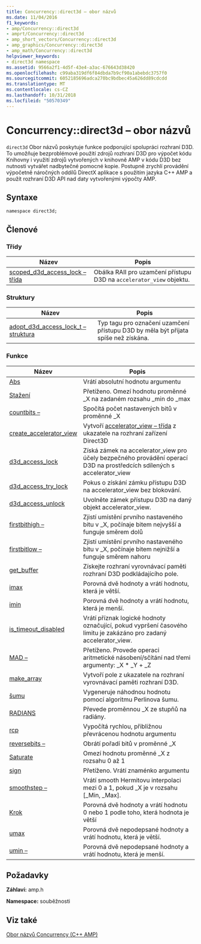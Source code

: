 ```yaml
---
title: Concurrency::direct3d – obor názvů
ms.date: 11/04/2016
f1_keywords:
- amp/Concurrency::direct3d
- amprt/Concurrency::direct3d
- amp_short_vectors/Concurrency::direct3d
- amp_graphics/Concurrency::direct3d
- amp_math/Concurrency::direct3d
helpviewer_keywords:
- direct3d namespace
ms.assetid: 9566a2f1-4d5f-43e4-a3ac-676643d38420
ms.openlocfilehash: c99aba319df6f84dbda7b9cf90a1abebdc3757f0
ms.sourcegitcommit: 6052185696adca270bc9bdbec45a626dd89cdcdd
ms.translationtype: MT
ms.contentlocale: cs-CZ
ms.lasthandoff: 10/31/2018
ms.locfileid: "50570349"
---
```

# <a name="concurrencydirect3d-namespace"></a>Concurrency::direct3d – obor názvů

`direct3d` Obor názvů poskytuje funkce podporující spolupráci rozhraní D3D. To umožňuje bezproblémové použití zdrojů rozhraní D3D pro výpočet kódu Knihovny i využití zdrojů vytvořených v knihovně AMP v kódu D3D bez nutnosti vytvářet nadbytečné pomocné kopie. Postupně zrychlí provádění výpočetně náročných oddílů DirectX aplikace s použitím jazyka C++ AMP a použít rozhraní D3D API nad daty vytvořenými výpočty AMP.

## <a name="syntax"></a>Syntaxe

```
namespace direct3d;
```

## <a name="members"></a>Členové

### <a name="classes"></a>Třídy

|Název|Popis|
|----------|-----------------|
|[scoped_d3d_access_lock – třída](scoped-d3d-access-lock-class.md)|Obálka RAII pro uzamčení přístupu D3D na `accelerator_view` objektu.|

### <a name="structures"></a>Struktury

|Název|Popis|
|----------|-----------------|
|[adopt_d3d_access_lock_t – struktura](adopt-d3d-access-lock-t-structure.md)|Typ tagu pro označení uzamčení přístupu D3D by měla být přijata spíše než získána.|

### <a name="functions"></a>Funkce

|Název|Popis|
|----------|-----------------|
|[Abs](concurrency-direct3d-namespace-functions-amp.md#abs)|Vrátí absolutní hodnotu argumentu|
|[Stažení](concurrency-direct3d-namespace-functions-amp.md#clamp)|Přetíženo. Omezí hodnotu proměnné _X na zadaném rozsahu _min do _max|
|[countbits –](concurrency-direct3d-namespace-functions-amp.md#countbits)|Spočítá počet nastavených bitů v proměnné _X|
|[create_accelerator_view](concurrency-direct3d-namespace-functions-amp.md#create_accelerator_view)|Vytvoří [accelerator_view – třída](accelerator-view-class.md) z ukazatele na rozhraní zařízení Direct3D|
|[d3d_access_lock](concurrency-direct3d-namespace-functions-amp.md#d3d_access_lock)|Získá zámek na accelerator_view pro účely bezpečného provádění operací D3D na prostředcích sdílených s accelerator_view|
|[d3d_access_try_lock](concurrency-direct3d-namespace-functions-amp.md#d3d_access_try_lock)|Pokus o získání zámku přístupu D3D na accelerator_view bez blokování.|
|[d3d_access_unlock](concurrency-direct3d-namespace-functions-amp.md#d3d_access_unlock)|Uvolněte zámek přístupu D3D na daný objekt accelerator_view.|
|[firstbithigh –](concurrency-direct3d-namespace-functions-amp.md#firstbithigh)|Zjistí umístění prvního nastaveného bitu v _X, počínaje bitem nejvyšší a funguje směrem dolů|
|[firstbitlow –](concurrency-direct3d-namespace-functions-amp.md#firstbitlow)|Zjistí umístění prvního nastaveného bitu v _X, počínaje bitem nejnižší a funguje směrem nahoru|
|[get_buffer](concurrency-direct3d-namespace-functions-amp.md#get_buffer)|Získejte rozhraní vyrovnávací paměti rozhraní D3D podkládajícího pole.|
|[imax](concurrency-direct3d-namespace-functions-amp.md#imax)|Porovná dvě hodnoty a vrátí hodnotu, která je větší.|
|[imin](concurrency-direct3d-namespace-functions-amp.md#imin)|Porovná dvě hodnoty a vrátí hodnotu, která je menší.|
|[is_timeout_disabled](concurrency-direct3d-namespace-functions-amp.md#is_timeout_disabled)|Vrátí příznak logické hodnoty označující, pokud vypršení časového limitu je zakázáno pro zadaný accelerator_view.|
|[MAD –](concurrency-direct3d-namespace-functions-amp.md#mad)|Přetíženo. Provede operaci aritmetické násobení/sčítání nad třemi argumenty: _X \* _Y + _Z|
|[make_array](concurrency-direct3d-namespace-functions-amp.md#make_array)|Vytvoří pole z ukazatele na rozhraní vyrovnávací paměti rozhraní D3D.|
|[šumu](concurrency-direct3d-namespace-functions-amp.md#noise)|Vygeneruje náhodnou hodnotu pomocí algoritmu Perlinova šumu.|
|[RADIANS](concurrency-direct3d-namespace-functions-amp.md#radians)|Převede proměnnou _X ze stupňů na radiány.|
|[rcp](concurrency-direct3d-namespace-functions-amp.md#rcp)|Vypočítá rychlou, přibližnou převrácenou hodnotu argumentu|
|[reversebits –](concurrency-direct3d-namespace-functions-amp.md#reversebits)|Obrátí pořadí bitů v proměnné _X|
|[Saturate](concurrency-direct3d-namespace-functions-amp.md#saturate)|Omezí hodnotu proměnné _X z rozsahu 0 až 1|
|[sign](concurrency-direct3d-namespace-functions-amp.md#sign)|Přetíženo. Vrátí znaménko argumentu|
|[smoothstep –](concurrency-direct3d-namespace-functions-amp.md#smoothstep)|Vrátí smooth Hermitovu interpolaci mezi 0 a 1, pokud _X je v rozsahu [_Min, _Max].|
|[Krok](concurrency-direct3d-namespace-functions-amp.md#step)|Porovná dvě hodnoty a vrátí hodnotu 0 nebo 1 podle toho, která hodnota je větší|
|[umax](concurrency-direct3d-namespace-functions-amp.md#umax)|Porovná dvě nepodepsané hodnoty a vrátí hodnotu, která je větší.|
|[umin –](concurrency-direct3d-namespace-functions-amp.md#umin)|Porovná dvě nepodepsané hodnoty a vrátí hodnotu, která je menší.|

## <a name="requirements"></a>Požadavky

**Záhlaví:** amp.h

**Namespace:** souběžnosti

## <a name="see-also"></a>Viz také

[Obor názvů Concurrency (C++ AMP)](concurrency-namespace-cpp-amp.md)
